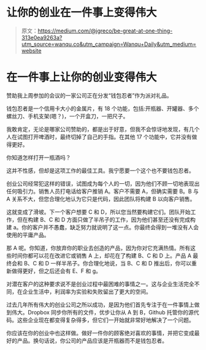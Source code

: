 # 让你的创业在一件事上变得伟大

> 原文：<https://medium.com/@jgreco/be-great-at-one-thing-313e0ea9263a?utm_source=wanqu.co&utm_campaign=Wanqu+Daily&utm_medium=website>

# 在一件事上让你的创业变得伟大

赞助我上周参加的会议的一家公司正在分发“钱包忍者”作为派对礼品。



钱包忍者是一个信用卡大小的金属片，有 18 个功能，包括:开瓶器、开罐器、多个螺丝刀、手机支架(嗯？)，一个开盒刀，一把尺子。

我敢肯定，无论是哪家公司赞助的，都是出于好意，但我不会惊讶地发现，有几个人在试图打开啤酒时，最终切掉了自己的手指。在其他 17 个功能中，它并没有做得更好。

你知道怎样打开一瓶酒吗？



这并不性感，但却是这项工作的最佳工具。我宁愿要一个这个也不要钱包忍者。

创业公司经常犯这样的错误，试图成为每个人的一切，因为他们不顾一切地表现出任何吸引力。销售人员打电话给客户推销 A。客户不需要 A，但确实需要 B。B 与 A 关系不大，但您合理化地认为它只是代码，因此团队将构建 B 以向客户销售。

这就变成了滑坡。下一个客户想要 C 和 D，所以您当然要构建它们。团队开始工作，但在构建 B、C 和 D 方面只做了半吊子的工作，因为他们甚至还没有完成构建 a。你的客户并不愚蠢，缺乏努力就说明了这一点。你最终会得到一堆没有人会使用的平庸产品。

那 A 呢。你知道，你放弃你的职业去创造的产品，因为你对它充满热情。所有这些时间你都可以花在改进它或销售 A 上，却花在了构建 B、C 和 D 上。产品 A 最终会和 B、C 和 D 一样半吊子。你合理化地说，当 B、C 和 D 推出后，你可以重新做得更好，但之后还会有 E、F 和 g。

对潜在客户的这种要求说不是创业过程中最困难的事情之一。这与企业生活完全不同，在企业生活中，利润率为实验和失败留出了更大的空间。

过去几年所有伟大的创业公司之所以成功，是因为他们首先专注于在一件事情上做到伟大。Dropbox 同步你所有的文件，优步让你从 A 到 B，Github 托管你的源代码。这些企业现在都变得复杂得多，但它们一开始就非常好地解决了一个问题。

你应该在你的创业中也这样做。做好一件你的顾客绝对喜欢的事情，并把它变成最好的产品。换句话说，你公司的产品应该是开瓶器而不是钱包忍者。



